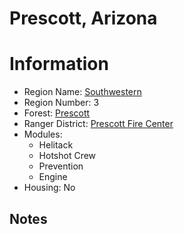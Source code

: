 
Prescott, Arizona
=================
  
# Information  
* Region Name: [Southwestern]()  
* Region Number: 3  
* Forest: [Prescott](https://www.fs.usda.gov/prescott)  
* Ranger District: [Prescott Fire Center]()  
* Modules:  
  - Helitack  
  - Hotshot Crew  
  - Prevention  
  - Engine  
* Housing: No  
  
## Notes

